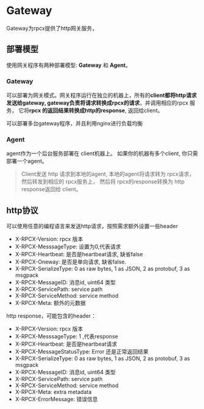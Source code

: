 # Gateway

Gateway为rpcx提供了http网关服务，

## 部署模型

使用网关程序有两种部署模型: **Gateway** 和 **Agent**。

### Gateway

可以部署为网关模式。网关程序运行在独立的机器上，所有的**client都将http请求发送给gateway, gateway负责将请求转换成rpcx的请求**，并调用相应的rpcx 服务， 它将**rpcx 的返回结果转换成http的response**, 返回给client。

可以部署多台gateway程序，并且利用nginx进行负载均衡

### Agent

agent作为一个后台服务部署在 client机器上。 如果你的机器有多个client, 你只需部署一个agent。

> Client发送 http 请求到本地的agent, 本地的agent将请求转为 rpcx请求，然后转发到相应的 rpcx服务上， 然后将 rpcx的response转换为 http response返回给 client。

## http协议

可以使用任意的编程语言来发送http请求，按照需求额外设置一些header

- X-RPCX-Version: rpcx 版本
- X-RPCX-MesssageType: 设置为0,代表请求
- X-RPCX-Heartbeat: 是否是heartbeat请求, 缺省false
- X-RPCX-Oneway: 是否是单向请求, 缺省false.
- X-RPCX-SerializeType: 0 as raw bytes, 1 as JSON, 2 as protobuf, 3 as msgpack
- X-RPCX-MessageID: 消息id, uint64 类型
- X-RPCX-ServicePath: service path
- X-RPCX-ServiceMethod: service method
- X-RPCX-Meta: 额外的元数据

http response，可能包含的header：

- X-RPCX-Version: rpcx 版本
- X-RPCX-MesssageType: 1 ,代表response
- X-RPCX-Heartbeat: 是否是heartbeat请求
- X-RPCX-MessageStatusType: Error 还是正常返回结果
- X-RPCX-SerializeType: 0 as raw bytes, 1 as JSON, 2 as protobuf, 3 as msgpack
- X-RPCX-MessageID: 消息id, uint64 类型
- X-RPCX-ServicePath: service path
- X-RPCX-ServiceMethod: service method
- X-RPCX-Meta: extra metadata
- X-RPCX-ErrorMessage: 错误信息

